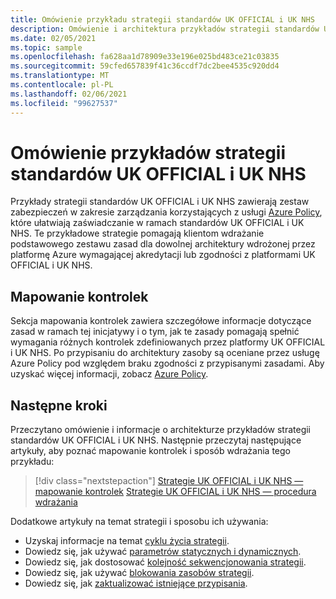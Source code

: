 ```yaml
---
title: Omówienie przykładu strategii standardów UK OFFICIAL i UK NHS
description: Omówienie i architektura przykładów strategii standardów UK OFFICIAL i UK NHS. Ten przykład strategii pomaga klientom ocenić określone mechanizmy kontroli.
ms.date: 02/05/2021
ms.topic: sample
ms.openlocfilehash: fa628aa1d78909e33e196e025bd483ce21c03835
ms.sourcegitcommit: 59cfed657839f41c36ccdf7dc2bee4535c920dd4
ms.translationtype: MT
ms.contentlocale: pl-PL
ms.lasthandoff: 02/06/2021
ms.locfileid: "99627537"
---
```

# <a name="overview-of-the-uk-official-and-uk-nhs-blueprint-samples"></a>Omówienie przykładów strategii standardów UK OFFICIAL i UK NHS

Przykłady strategii standardów UK OFFICIAL i UK NHS zawierają zestaw zabezpieczeń w zakresie zarządzania korzystających z usługi [Azure Policy](../../../policy/overview.md), które ułatwiają zaświadczanie w ramach standardów UK OFFICIAL i UK NHS. Te przykładowe strategie pomagają klientom wdrażanie podstawowego zestawu zasad dla dowolnej architektury wdrożonej przez platformę Azure wymagającej akredytacji lub zgodności z platformami UK OFFICIAL i UK NHS.

## <a name="control-mapping"></a>Mapowanie kontrolek

Sekcja mapowania kontrolek zawiera szczegółowe informacje dotyczące zasad w ramach tej inicjatywy i o tym, jak te zasady pomagają spełnić wymagania różnych kontrolek zdefiniowanych przez platformy UK OFFICIAL i UK NHS. Po przypisaniu do architektury zasoby są oceniane przez usługę Azure Policy pod względem braku zgodności z przypisanymi zasadami. Aby uzyskać więcej informacji, zobacz [Azure Policy](../../../policy/overview.md).

## <a name="next-steps"></a>Następne kroki

Przeczytano omówienie i informacje o architekturze przykładów strategii standardów UK OFFICIAL i UK NHS. Następnie przeczytaj następujące artykuły, aby poznać mapowanie kontrolek i sposób wdrażania tego przykładu:

> [!div class="nextstepaction"]
> [Strategie UK OFFICIAL i UK NHS — mapowanie kontrolek](./control-mapping.md)
> [Strategie UK OFFICIAL i UK NHS — procedura wdrażania](./deploy.md)

Dodatkowe artykuły na temat strategii i sposobu ich używania:

- Uzyskaj informacje na temat [cyklu życia strategii](../../concepts/lifecycle.md).
- Dowiedz się, jak używać [parametrów statycznych i dynamicznych](../../concepts/parameters.md).
- Dowiedz się, jak dostosować [kolejność sekwencjonowania strategii](../../concepts/sequencing-order.md).
- Dowiedz się, jak używać [blokowania zasobów strategii](../../concepts/resource-locking.md).
- Dowiedz się, jak [zaktualizować istniejące przypisania](../../how-to/update-existing-assignments.md).
